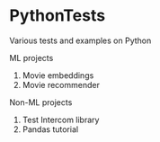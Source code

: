 # PythonTests
Various tests and examples on Python

ML projects

1. Movie embeddings
2. Movie recommender

Non-ML projects

1. Test Intercom library
2. Pandas tutorial
